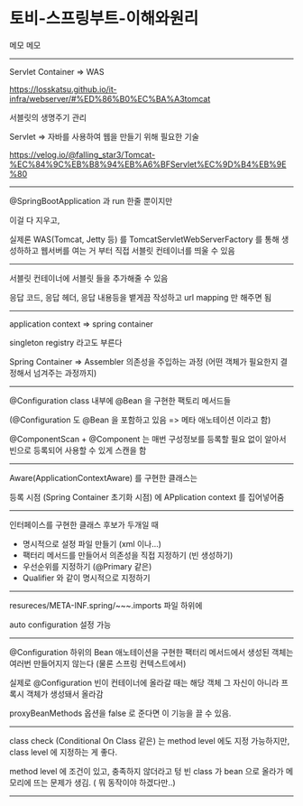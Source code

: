 # 토비-스프링부트-이해와원리

메모 메모

---

Servlet Container => WAS

https://losskatsu.github.io/it-infra/webserver/#%ED%86%B0%EC%BA%A3tomcat

서블릿의 생명주기 관리


Servlet => 자바를 사용하여 웹을 만들기 위해 필요한 기술

https://velog.io/@falling_star3/Tomcat-%EC%84%9C%EB%B8%94%EB%A6%BFServlet%EC%9D%B4%EB%9E%80

---

@SpringBootApplication 과 run 한줄 뿐이지만

이걸 다 지우고,

실제론 WAS(Tomcat, Jetty 등) 를 TomcatServletWebServerFactory 를 통해 생성하하고 웹서버를 여는 거 부터 직접 서블릿 컨테이너를 띄울 수 있음

---

서블릿 컨테이너에 서블릿 들을 추가해줄 수 있음

응답 코드, 응답 헤더, 응답 내용등을 뱉게끔 작성하고 url mapping 만 해주면 됨

---

application context => spring container

singleton registry 라고도 부른다

Spring Container => Assembler
의존성을 주입하는 과정 (어떤 객체가 필요한지 결정해서 넘겨주는 과정까지)

---

@Configuration class 내부에 @Bean 을 구현한 팩토리 메서드들

(@Configuration 도 @Bean 을 포함하고 있음 => 메타 애노테이션 이라고 함)

@ComponentScan + @Component 는 매번 구성정보를 등록할 필요 없이 알아서 빈으로 등록되어 사용할 수 있게 스캔을 함

---

Aware(ApplicationContextAware) 를 구현한 클래스는

등록 시점 (Spring Container 초기화 시점) 에 APplication context 를 집어넣어줌

---

인터페이스를 구현한 클래스 후보가 두개일 때

- 명시적으로 설정 파일 만들기 (xml 이나...)
- 팩터리 메서드를 만들어서 의존성을 직접 지정하기 (빈 생성하기)
- 우선순위를 지정하기 (@Primary 같은)
- Qualifier 와 같이 명시적으로 지정하기

---

resureces/META-INF.spring/~~~.imports 파일 하위에

auto configuration 설정 가능

---

@Configuration 하위의 Bean 애노테이션을 구현한 팩터리 메서드에서 생성된 객체는 여러번 만들어지지 않는다 (물론 스프링 컨텍스트에서)

실제로 @Configuration 빈이 컨테이너에 올라갈 때는 해당 객체 그 자신이 아니라 프록시 객체가 생성돼서 올라감

proxyBeanMethods 옵션을 false 로 준다면 이 기능을 끌 수 있음.

---

class check (Conditional On Class 같은) 는 method level 에도 지정 가능하지만, class level 에 지정하는 게 좋다.

method level 에 조건이 있고, 충족하지 않더라고 텅 빈 class 가 bean 으로 올라가 메모리에 뜨는 문제가 생김. ( 뭐 동작이야 하겠다만..)

---

